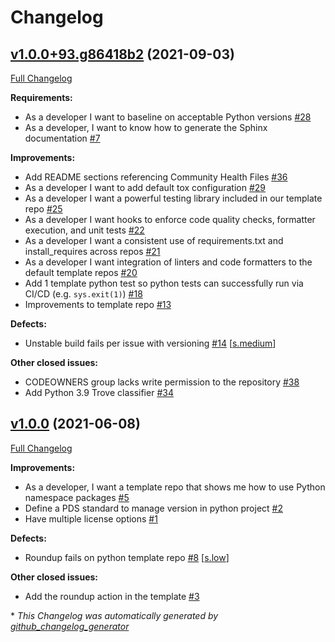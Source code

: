 # Changelog

## [v1.0.0+93.g86418b2](https://github.com/NASA-PDS/pds-template-repo-python/tree/v1.0.0+93.g86418b2) (2021-09-03)

[Full Changelog](https://github.com/NASA-PDS/pds-template-repo-python/compare/v1.0.0...v1.0.0+93.g86418b2)

**Requirements:**

- As a developer I want to baseline on acceptable Python versions [\#28](https://github.com/NASA-PDS/pds-template-repo-python/issues/28)
- As a developer, I want to know how to generate the Sphinx documentation [\#7](https://github.com/NASA-PDS/pds-template-repo-python/issues/7)

**Improvements:**

- Add README sections referencing Community Health Files [\#36](https://github.com/NASA-PDS/pds-template-repo-python/issues/36)
- As a developer I want to add default tox configuration [\#29](https://github.com/NASA-PDS/pds-template-repo-python/issues/29)
- As a developer I want a powerful testing library included in our template repo [\#25](https://github.com/NASA-PDS/pds-template-repo-python/issues/25)
- As a developer I want hooks to enforce code quality checks, formatter execution, and unit tests [\#22](https://github.com/NASA-PDS/pds-template-repo-python/issues/22)
- As a developer I want a consistent use of requirements.txt and install\_requires across repos [\#21](https://github.com/NASA-PDS/pds-template-repo-python/issues/21)
- As a developer I want integration of linters and code formatters to the default template repos [\#20](https://github.com/NASA-PDS/pds-template-repo-python/issues/20)
- Add 1 template python test so python tests can successfully run via CI/CD \(e.g. `sys.exit(1)`\) [\#18](https://github.com/NASA-PDS/pds-template-repo-python/issues/18)
- Improvements to template repo [\#13](https://github.com/NASA-PDS/pds-template-repo-python/issues/13)

**Defects:**

- Unstable build fails per issue with versioning [\#14](https://github.com/NASA-PDS/pds-template-repo-python/issues/14) [[s.medium](https://github.com/NASA-PDS/pds-template-repo-python/labels/s.medium)]

**Other closed issues:**

- CODEOWNERS group lacks write permission to the repository [\#38](https://github.com/NASA-PDS/pds-template-repo-python/issues/38)
- Add Python 3.9 Trove classifier [\#34](https://github.com/NASA-PDS/pds-template-repo-python/issues/34)

## [v1.0.0](https://github.com/NASA-PDS/pds-template-repo-python/tree/v1.0.0) (2021-06-08)

[Full Changelog](https://github.com/NASA-PDS/pds-template-repo-python/compare/ab80899dbf13ccf7d0b2e1debd5ec2c66270fec5...v1.0.0)

**Improvements:**

- As a developer, I want a template repo that shows me how to use Python namespace packages [\#5](https://github.com/NASA-PDS/pds-template-repo-python/issues/5)
- Define a PDS standard to manage version in python project [\#2](https://github.com/NASA-PDS/pds-template-repo-python/issues/2)
- Have multiple license options [\#1](https://github.com/NASA-PDS/pds-template-repo-python/issues/1)

**Defects:**

- Roundup fails on python template repo [\#8](https://github.com/NASA-PDS/pds-template-repo-python/issues/8) [[s.low](https://github.com/NASA-PDS/pds-template-repo-python/labels/s.low)]

**Other closed issues:**

- Add the roundup action in the template [\#3](https://github.com/NASA-PDS/pds-template-repo-python/issues/3)



\* *This Changelog was automatically generated by [github_changelog_generator](https://github.com/github-changelog-generator/github-changelog-generator)*
